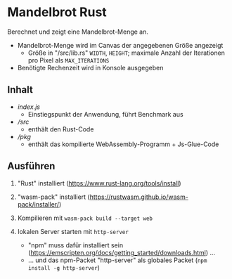 # Mandelbrot Rust

Berechnet und zeigt eine Mandelbrot-Menge an.
- Mandelbrot-Menge wird im Canvas der angegebenen Größe angezeigt
  - Größe in "/src/lib.rs" `WIDTH`, `HEIGHT`; maximale Anzahl der Iterationen pro Pixel als `MAX_ITERATIONS` 
- Benötigte Rechenzeit wird in Konsole ausgegeben


## Inhalt

- *index.js*
    - Einstiegspunkt der Anwendung, führt Benchmark aus
- */src*
    - enthält den Rust-Code
- */pkg*
    - enthält das kompilierte WebAssembly-Programm + Js-Glue-Code



## Ausführen

1. "Rust" installiert (https://www.rust-lang.org/tools/install)

2. "wasm-pack" installiert (https://rustwasm.github.io/wasm-pack/installer/)

3. Kompilieren mit `wasm-pack build --target web`

4. lokalen Server starten mit `http-server`

   - "npm" muss dafür installiert sein (https://emscripten.org/docs/getting_started/downloads.html) ...
   - ... und das npm-Packet "http-server" als globales Packet (`npm install -g http-server`)